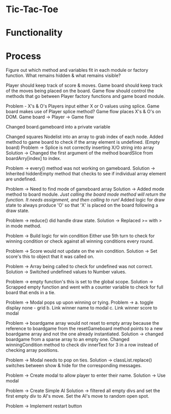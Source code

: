 # Tic-Tac-Toe

# Functionality

# Process
Figure out which method and variables fit in each module or factory function.
What remains hidden & what remains visible?

Player should keep track of score & moves.
Game board should keep track of the moves being placed on the board.
Game flow should control the methods that go between Player factory functions and game board module.

Problem - X's & O's
Players input either X or O values using splice.
Game board makes use of Player splice method?
Game flow places X's & O's on DOM.
Game board -> Player -> Game flow

Changed board.gameboard into a private variable

Changed squares Nodelist into an array to grab index of each node.
Added method to game board to check if the array element is undefined. (Empty board)
  Problem -> Splice is not correctly inserting X/O string into array
  Solution -> Changed the first argument of the method boardSlice from boardArry[index] to index.

  Problem -> every() method was not working on gameboard.
  Solution -> Inherited hiddenEmpty method that checks to see if individual array element are undefined.

  Problem -> Need to find mode of gameboard array
  Solution -> Added mode method to board module.
              *Just calling the board mode method will return the function. It needs assignment, and then calling to run!*
              Added logic for draw state to always produce 'O' so that 'X' is placed on the board following a draw state.

  Problem -> reduce() did handle draw state.
  Solution -> Replaced >= with > in mode method.

Problem -> Build logic for win condition
Either use 5th turn to check for winning condition or check against all winning conditions every round.

  Problem -> Score would not update on the win condition.
  Solution -> Set score's this to object that it was called on.

  Problem -> Array being called to check for undefined was not correct.
  Solution -> Switched undefined values to Number values.

  Problem -> empty function's this is set to the global scope.
  Solution -> Scrapped empty function and went with a counter variable to check for full board that ends in a tie.

Problem -> Modal pops up upon winning or tying.
  Problem -> a. toggle display none - grid
             b. Link winner name to modal
             c. Link winner score to modal

Problem -> boardgame array would not reset to empty array because the reference to boardgame from the resetGameboard method points to a new boardgame array and not the one already instantiated.
Solution -> changed boardgame from a sparse array to an empty one. Changed winningCondition method to check div innerText for 3 in a row instead of checking array positions.

Problem -> Modal needs to pop on ties.
Solution -> classList.replace() switches between show & hide for the corresponding messages.

Problem -> Create modal to allow player to enter their name.
Solution -> Use modal

Problem -> Create Simple AI
Solution -> filtered all empty divs and set the first empty div to AI's move.
Set the AI's move to random open spot.

Problem -> Implement restart button
